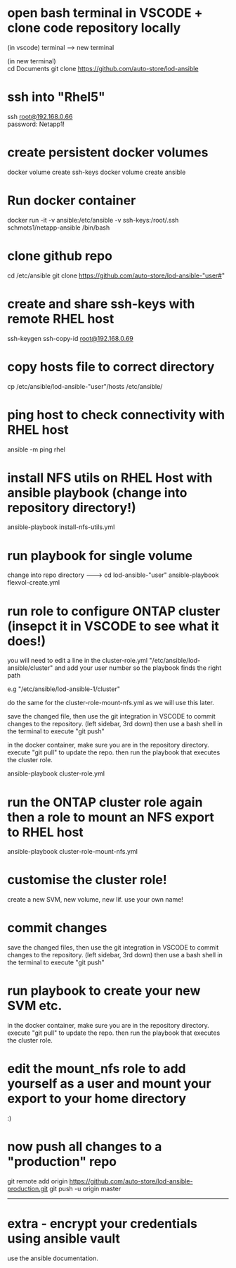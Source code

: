 
# open bash terminal in VSCODE + clone code repository locally
(in vscode) 
terminal --> new terminal 

(in new terminal)  
cd Documents
git clone https://github.com/auto-store/lod-ansible

# ssh into "Rhel5"
ssh root@192.168.0.66   
password: Netapp1!

# create persistent docker volumes
docker volume create ssh-keys
docker volume create ansible

# Run docker container
docker run -it -v ansible:/etc/ansible -v ssh-keys:/root/.ssh schmots1/netapp-ansible /bin/bash

# clone github repo
cd /etc/ansible
git clone https://github.com/auto-store/lod-ansible-"user#"

# create and share ssh-keys with remote RHEL host
ssh-keygen 
ssh-copy-id root@192.168.0.69

# copy hosts file to correct directory
cp /etc/ansible/lod-ansible-"user"/hosts /etc/ansible/

# ping host to check connectivity with RHEL host 
ansible -m ping rhel

# install NFS utils on RHEL Host with ansible playbook  (change into repository directory!)
ansible-playbook install-nfs-utils.yml

# run playbook for single volume
change into repo directory ---> cd lod-ansible-"user"
ansible-playbook flexvol-create.yml

# run role to configure ONTAP cluster (insepct it in VSCODE to see what it does!)
 you will need to edit a line in the cluster-role.yml "/etc/ansible/lod-ansible/cluster" and add your user number so the playbook finds the right path 
 
 e.g "/etc/ansible/lod-ansible-1/cluster" 

 do the same for the cluster-role-mount-nfs.yml as we will use this later. 

 save the changed file, then use the git integration in VSCODE to commit changes to the repository. (left sidebar, 3rd down) then use a bash shell in the terminal to execute "git push" 

 in the docker container, make sure you are in the repository directory. execute "git pull" to update the repo. then run the playbook that executes the cluster role. 

 ansible-playbook cluster-role.yml 

# run the ONTAP cluster role again then a role to mount an NFS export to RHEL host
ansible-playbook cluster-role-mount-nfs.yml

# customise the cluster role!
create a new SVM, new volume, new lif. use your own name!

# commit changes
save the changed files, then use the git integration in VSCODE to commit changes to the repository. (left sidebar, 3rd down) then use a bash shell in the terminal to execute "git push" 

# run playbook to create your new SVM etc. 
in the docker container, make sure you are in the repository directory. execute "git pull" to update the repo. then run the playbook that executes the cluster role. 

# edit the mount_nfs role to add yourself as a user and mount your export to your home directory
 :) 

# now push all changes to a "production" repo
git remote add origin https://github.com/auto-store/lod-ansible-production.git
git push -u origin master

-------
# extra - encrypt your credentials using ansible vault
use the ansible documentation. 
